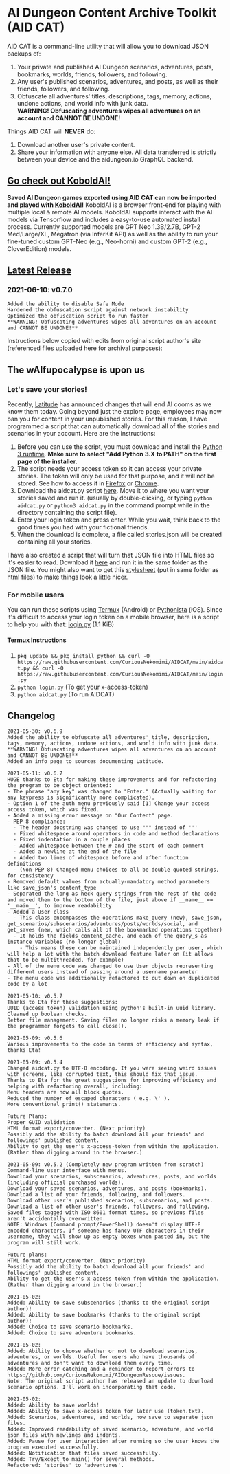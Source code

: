 # AI Dungeon Content Archive Toolkit (AID CAT)

AID CAT is a command-line utility that will allow you to download JSON backups of:
 1. Your private and published AI Dungeon scenarios, adventures, posts, bookmarks, worlds, friends, followers, and following.
 2. <TEMPORARILIY DISABLED DUE TO LATITUDE BRICKING PUBLIC QUERIES> Any user's published scenarios, adventures, and posts, as well as their friends, followers, and following.
 3. Obfuscate all adventures' titles, descriptions, tags, memory, actions, undone actions, and world info with junk data.
<br>**WARNING! Obfuscating adventures wipes all adventures on an account and CANNOT BE UNDONE!**

Things AID CAT will **NEVER** do:
 1. Download another user's private content.
 2. Share your information with anyone else. All data transferred is strictly between your device and the aidungeon.io GraphQL backend.

## [Go check out KoboldAI!](https://github.com/KoboldAI/KoboldAI-Client)
**Saved AI Dungeon games exported using AID CAT can now be imported and played with [KoboldAI](https://github.com/KoboldAI/KoboldAI-Client)!** KoboldAI is a browser front-end for playing with multiple local & remote AI models. KoboldAI supports interact with the AI models via Tensorflow and includes a easy-to-use automated install process. Currently supported models are GPT Neo 1.3B/2.7B, GPT-2 Med/Large/XL, Megatron (via InferKit API) as well as the ability to run your fine-tuned custom GPT-Neo (e.g., Neo-horni) and custom GPT-2 (e.g., CloverEdition) models.

## [Latest Release](https://github.com/CuriousNekomimi/AIDCAT/releases)
### 2021-06-10: v0.7.0
```
Added the ability to disable Safe Mode
Hardened the obfuscation script against network instability
Optimized the obfuscation script to run faster
**WARNING! Obfuscating adventures wipes all adventures on an account and CANNOT BE UNDONE!**
```
Instructions below copied with edits from original script author's site (referenced files uploaded here for archival purposes):

## The wAIfupocalypse is upon us
### Let's save your stories!

Recently, [Latitude](https://latitude.io/blog/update-to-our-community-ai-test-april-2021/) has announced changes that will end AI cooms as we know them today. Going beyond just the explore page, employees may now ban you for content in your unpublished stories. For this reason, I have programmed a script that can automatically download all of the stories and scenarios in your account. Here are the instructions:

1. Before you can use the script, you must download and install the [Python 3 runtime](https://www.python.org/downloads/). **Make sure to select "Add Python 3.X to PATH" on the first page of the installer.**
2. The script needs your access token so it can access your private stories. The token will only be used for that purpose, and it will not be stored. See how to access it in [Firefox](/firefox.webm) or [Chrome](/chrome.webm).
3. Download the aidcat.py script [here](https://github.com/CuriousNekomimi/AIDCAT/releases). Move it to where you want your stories saved and run it. (usually by double-clicking, or typing `python aidcat.py` or `python3 aidcat.py` in the command prompt while in the directory containing the script file).
4. Enter your login token and press enter. While you wait, think back to the good times you had with your fictional friends.
5. When the download is complete, a file called stories.json will be created containing all your stories.

I have also created a script that will turn that JSON file into HTML files so it's easier to read. Download it [here](/genhtml_edit.py) and run it in the same folder as the JSON file. You might also want to get this [stylesheet](/style.css) (put in same folder as html files) to make things look a little nicer.

### For mobile users

You can run these scripts using [Termux](https://termux.com/) (Android) or [Pythonista](https://apps.apple.com/us/app/pythonista-3/id1085978097) (iOS). Since it's difficult to access your login token on a mobile browser, here is a script to help you with that: [login.py](/login.py) (1.1 KiB)

#### Termux Instructions
1. `pkg update && pkg install python && curl -O https://raw.githubusercontent.com/CuriousNekomimi/AIDCAT/main/aidcat.py && curl -O https://raw.githubusercontent.com/CuriousNekomimi/AIDCAT/main/login.py`
2. `python login.py` (To get your x-access-token)
3. `python aidcat.py` (To run AIDCAT)
## Changelog
```
2021-05-30: v0.6.9
Added the ability to obfuscate all adventures' title, description, tags, memory, actions, undone actions, and world info with junk data.
**WARNING! Obfuscating adventures wipes all adventures on an account and CANNOT BE UNDONE!**
Added an info page to sources documenting Latitude.
 
2021-05-11: v0.6.7
HUGE thanks to Eta for making these improvements and for refactoring the program to be object oriented:
- The phrase "any key" was changed to "Enter." (Actually waiting for any keypress is significantly more complicated).
- Option 1 of the auth menu previously said [1] Change your access access token, which was fixed.
- Added a missing error message on "Our Content" page.
- PEP 8 compliance:
  - The header docstring was changed to use """ instead of '''
  - Fixed whitespace around operators in code and method declarations
  - Fixed indentation in a couple places
  - Added whitespace between the # and the start of each comment
  - Added a newline at the end of the file
  - Added two lines of whitespace before and after function definitions
  - (Non-PEP 8) Changed menu choices to all be double quoted strings, for consistency
- Removed default values from actually-mandatory method parameters like save_json's content_type
- Separated the long as heck query strings from the rest of the code and moved them to the bottom of the file, just above if __name__ == '__main__', to improve readability
- Added a User class
  - This class encompasses the operations make_query (new), save_json, get_scenarios/subscenarios/adventures/posts/worlds/social, and get_saves (new, which calls all of the bookmarked operations together)
  - It holds the fields content_cache, and each of the query_s as instance variables (no longer global)
    - This means these can be maintained independently per user, which will help a lot with the batch download feature later on (it allows that to be multithreaded, for example)
- All of the menu code was changed to use User objects representing different users instead of passing around a username parameter
- The menu code was additionally refactored to cut down on duplicated code by a lot

2021-05-10: v0.5.7
Thanks to Eta for these suggestions:
UUID (access token) validation using python's built-in uuid library.
Cleaned up boolean checks.
Better file management. Saving files no longer risks a memory leak if the programmer forgets to call close().

2021-05-09: v0.5.6
Various improvements to the code in terms of efficiency and syntax, thanks Eta!

2021-05-09: v0.5.4
Changed aidcat.py to UTF-8 encoding. If you were seeing weird issues with screens, like corrupted text, this should fix that issue.
Thanks to Eta for the great suggestions for improving efficiency and helping with refactoring overall, including:
Menu headers are now all block quotes.
Reduced the number of escaped characters ( e.g. \' ).
More conventional print() statements.

Future Plans:
Proper GUID validation
HTML format export/converter. (Next priority)
Possibly add the ability to batch download all your friends' and followings' published content.
Ability to get the user's x-access-token from within the application. (Rather than digging around in the browser.)

2021-05-09: v0.5.2 (Completely new program written from scratch)
Command-line user interface with menus.
Download your scenarios, subscenarios, adventures, posts, and worlds (including official purchased worlds).
Download your saved scenarios, adventures, and posts (bookmarks).
Download a list of your friends, following, and followers.
Download other user's published scenarios, subscenarios, and posts.
Download a list of other user's friends, followers, and following.
Saved files tagged with ISO 8601 format times, so previous files aren't accidentally overwritten.
NOTE: Windows (Command prompt/PowerShell) doesn't display UTF-8 encoded characters. If someone has fancy UTF characters in their username, they will show up as empty boxes when pasted in, but the program will still work.

Future plans:
HTML format export/converter. (Next priority)
Possibly add the ability to batch download all your friends' and followings' published content.
Ability to get the user's x-access-token from within the application. (Rather than digging around in the browser.)

2021-05-02:
Added: Ability to save subscenarios (thanks to the original script author)!
Added: Ability to save bookmarks (thanks to the original script author)!
Added: Choice to save scenario bookmarks.
Added: Choice to save adventure bookmarks.

2021-05-02:
Added: Ability to choose whether or not to download scenarios, adventures, or worlds. Useful for users who have thousands of adventures and don't want to download them every time.
Added: More error catching and a reminder to report errors to https://github.com/CuriousNekomimi/AIDungeonRescue/issues.
Note: The original script author has released an update to download scenario options. I'll work on incorporating that code.

2021-05-02:
Added: Ability to save worlds!
Added: Ability to save x-access token for later use (token.txt).
Added: Scenarios, adventures, and worlds, now save to separate json files.
Added: Improved readability of saved scenario, adventure, and world json files with newlines and indents.
Added: Pause for user interaction after running so the user knows the program executed successfully.
Added: Notification that files saved successfully.
Added: Try/Except to main() for several methods.
Refactored: 'stories' to 'adventures'.
```
